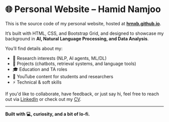 # 🌐 Personal Website – Hamid Namjoo

This is the source code of my personal website, hosted at **[hrnxb.github.io](https://hrnxb.github.io)**.

It’s built with HTML, CSS, and Bootstrap Grid, and designed to showcase my background in **AI, Natural Language Processing, and Data Analysis**.

You’ll find details about my:

- 🔎 Research interests (NLP, AI agents, ML/DL)
- 🧠 Projects (chatbots, retrieval systems, and language tools)
- 🎓 Education and TA roles
- 🎥 YouTube content for students and researchers
- ⚡ Technical & soft skills

If you'd like to collaborate, have feedback, or just say hi, feel free to reach out via [LinkedIn](https://www.linkedin.com/in/your-link-here) or check out my [CV](https://hrnxb.github.io/cv/your-cv.pdf).

---

**Built with 💻, curiosity, and a bit of lo-fi.**
